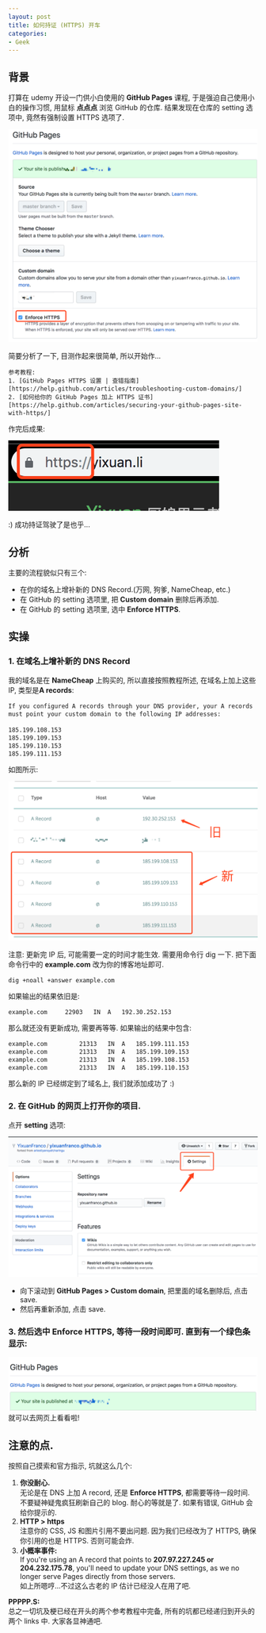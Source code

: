 ```yaml
---
layout: post
title: 如何持证 (HTTPS) 开车
categories:
- Geek
---
```



## 背景

打算在 udemy 开设一门供小白使用的 **GitHub Pages** 课程, 于是强迫自己使用小白的操作习惯, 用鼠标 **点点点** 浏览 GitHub 的仓库. 结果发现在仓库的 setting 选项中, 竟然有强制设置 HTTPS 选项了.   

![GitHubPagesHttps](/images/https.png)

简要分析了一下, 目测作起来很简单, 所以开始作...

    参考教程:
    1. [GitHub Pages HTTPS 设置 | 查错指南][https://help.github.com/articles/troubleshooting-custom-domains/]
    2. [如何给你的 GitHub Pages 加上 HTTPS 证书][https://help.github.com/articles/securing-your-github-pages-site-with-https/]

作完后成果:

![driveWithHttps.png](/images/driveWithHttps.png)

:) 成功持证驾驶了是也乎...

## 分析

主要的流程貌似只有三个:  
- 在你的域名上增补新的 DNS Record.(万网, 狗爹, NameCheap, etc.)
- 在 GitHub 的 setting 选项里, 把 **Custom domain** 删除后再添加.
- 在 GitHub 的 setting 选项里, 选中 **Enforce HTTPS**.

## 实操

### 1. 在域名上增补新的 DNS Record

我的域名是在 **NameCheap** 上购买的, 所以直接按照教程所述, 在域名上加上这些 IP, 类型是**A records**:

    If you configured A records through your DNS provider, your A records must point your custom domain to the following IP addresses:

    185.199.108.153
    185.199.109.153
    185.199.110.153
    185.199.111.153

如图所示:  

![newDNS](/images/newDNS.png)

注意: 更新完 IP 后, 可能需要一定的时间才能生效. 需要用命令行 dig 一下. 把下面命令行中的 **example.com** 改为你的博客地址即可.  

    dig +noall +answer example.com

如果输出的结果依旧是:

    example.com		22903	IN	A	192.30.252.153

那么就还没有更新成功, 需要再等等. 如果输出的结果中包含:

    example.com			21313	IN	A	185.199.111.153
    example.com			21313	IN	A	185.199.109.153
    example.com			21313	IN	A	185.199.108.153
    example.com			21313	IN	A	185.199.110.153

那么新的 IP 已经绑定到了域名上, 我们就添加成功了 :)    


###  2. 在 GitHub 的网页上打开你的项目.  

点开 **setting** 选项:  

![setting](/images/setting.png)

- 向下滚动到 **GitHub Pages > Custom domain**, 把里面的域名删除后, 点击 save.  
- 然后再重新添加, 点击 save.  

###  3. 然后选中 **Enforce HTTPS**, 等待一段时间即可. 直到有一个绿色条显示:  
![publishe](/images/published.png)
就可以去网页上看看啦!

## 注意的点.

按照自己摸索和官方指示, 坑就这么几个:  

1. **你没耐心.**  
无论是在 DNS 上加 A record, 还是 **Enforce HTTPS**, 都需要等待一段时间. 不要疑神疑鬼疯狂刷新自己的 blog. 耐心的等就是了. 如果有错误, GitHub 会给你提示的.
2. **HTTP > https**  
注意你的 CSS, JS 和图片引用不要出问题. 因为我们已经改为了 HTTPS, 确保你引用的也是 HTTPS. 否则可能会炸.
3. **小概率事件:**    
If you're using an A record that points to **207.97.227.245 or 204.232.175.78**, you'll need to update your DNS settings, as we no longer serve Pages directly from those servers.  
如上所嗯哼...不过这么古老的 IP 估计已经没人在用了吧.



**PPPPP.S:**   
总之一切坑及梗已经在开头的两个参考教程中完备, 所有的坑都已经递归到开头的两个 links 中. 大家各显神通吧.

